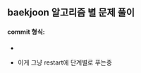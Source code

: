 ## baekjoon 알고리즘 별 문제 풀이

#### commit 형식:

- ~~~[2024_00_00]: (업데이트 된 알고리즘) 업데이트~~~
- 이게 그냥 restart에 단계별로 푸는중
